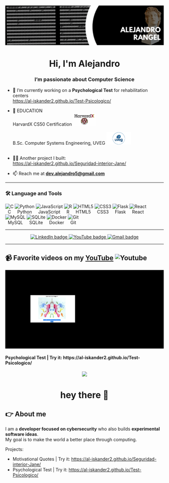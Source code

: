 [![Header](fondo_dev.png "Header")](https://www.youtube.com/@palabraconexavirtual9758)

<!-- Generated with https://rahuldkjain.github.io/gh-profile-readme-generator/ -->
<h1 align="center">Hi, I'm Alejandro</h1>
<h3 align="center">I’m passionate about Computer Science</h3>

- 🔭 I’m currently working on a **Psychological Test** for rehabilitation centers  
  https://al-iskander2.github.io/Test-Psicologico/

- 🌱 EDUCATION  
  HarvardX CS50 Certification <img src="HarvardX.jpg" height="40" alt="Harvard logo" />  
  <img width="12" />  
  B.Sc. Computer Systems Engineering, UVEG <img src="UVEG.jpg" height="40" alt="UVEG logo" />  
  <img width="12" />

- 👨‍💻 Another project I built:  
  https://al-iskander2.github.io/Seguridad-interior-Jane/

- 📫 Reach me at **dev.alejandro5@gmail.com**

---

<h3 align="left">🛠 Language and Tools</h3>

<div align="left">
  <!-- Row 1 -->
  <div style="display:inline-block;text-align:center;">
    <img src="https://cdn.jsdelivr.net/gh/devicons/devicon/icons/c/c-original.svg" height="40" alt="C"/>
    <br/>C
  </div>
  <div style="display:inline-block;text-align:center;">
    <img src="https://cdn.jsdelivr.net/gh/devicons/devicon/icons/python/python-original.svg" height="40" alt="Python"/>
    <br/>Python
  </div>
  <div style="display:inline-block;text-align:center;">
    <img src="https://cdn.jsdelivr.net/gh/devicons/devicon/icons/javascript/javascript-original.svg" height="40" alt="JavaScript"/>
    <br/>JavaScript
  </div>
  <div style="display:inline-block;text-align:center;">
    <img src="https://cdn.jsdelivr.net/gh/devicons/devicon/icons/r/r-original.svg" height="40" alt="R"/>
    <br/>R
  </div>
  <!-- Row 2 -->
  <div style="display:inline-block;text-align:center;">
    <img src="https://cdn.jsdelivr.net/gh/devicons/devicon/icons/html5/html5-original.svg" height="40" alt="HTML5"/>
    <br/>HTML5
  </div>
  <div style="display:inline-block;text-align:center;">
    <img src="https://cdn.jsdelivr.net/gh/devicons/devicon/icons/css3/css3-original.svg" height="40" alt="CSS3"/>
    <br/>CSS3
  </div>
  <div style="display:inline-block;text-align:center;">
    <img src="https://cdn.jsdelivr.net/gh/devicons/devicon/icons/flask/flask-original.svg" height="40" alt="Flask"/>
    <br/>Flask
  </div>
  <div style="display:inline-block;text-align:center;">
    <img src="https://cdn.jsdelivr.net/gh/devicons/devicon/icons/react/react-original.svg" height="40" alt="React"/>
    <br/>React
  </div>
  <!-- Row 3 -->
  <div style="display:inline-block;text-align:center;">
    <img src="https://cdn.jsdelivr.net/gh/devicons/devicon/icons/mysql/mysql-original.svg" height="40" alt="MySQL"/>
    <br/>MySQL
  </div>
  <div style="display:inline-block;text-align:center;">
    <img src="https://cdn.jsdelivr.net/gh/devicons/devicon/icons/sqlite/sqlite-original.svg" height="40" alt="SQLite"/>
    <br/>SQLite
  </div>
  <div style="display:inline-block;text-align:center;">
    <img src="https://cdn.jsdelivr.net/gh/devicons/devicon/icons/docker/docker-original.svg" height="40" alt="Docker"/>
    <br/>Docker
  </div>
  <div style="display:inline-block;text-align:center;">
    <img src="https://cdn.jsdelivr.net/gh/devicons/devicon/icons/git/git-original.svg" height="40" alt="Git"/>
    <br/>Git
  </div>
</div>

---

<div align="center">
  <a href="https://www.linkedin.com/in/alejandro-rangel-62457815b/" target="_blank">
    <img src="https://img.shields.io/static/v1?message=LinkedIn&logo=linkedin&label=&color=0077B5&logoColor=white&labelColor=&style=for-the-badge" height="25" alt="LinkedIn badge"/>
  </a>
  <a href="https://youtu.be/PjCA7G7hTuA" target="_blank">
    <img src="https://img.shields.io/static/v1?message=YouTube&logo=youtube&label=&color=FF0000&logoColor=white&labelColor=&style=for-the-badge" height="25" alt="YouTube badge"/>
  </a>
  <a href="mailto:dev.alejandro5@gmail.com">
    <img src="https://img.shields.io/static/v1?message=Gmail&logo=gmail&label=&color=D14836&logoColor=white&labelColor=&style=for-the-badge" height="25" alt="Gmail badge"/>
  </a>
</div>

---

## 📹 Favorite videos on my [YouTube](https://www.youtube.com/@palabraconexavirtual9758) ![Youtube](https://img.shields.io/youtube/channel/subscribers/UC3iVwWjDFlcMW4NPVfS3-NA)
<a href="https://www.youtube.com/watch?v=PjCA7G7hTuA&t=64s&ab_channel=PalabraConexaVirtual" target="_blank" style="display:inline-block;background-color:black;padding:30px;">
  <img width="32%" src="miniatura.png" style="border:50px solid black;" />
</a>

<h4>
  Psychological Test | Try it: https://al-iskander2.github.io/Test-Psicologico/
</h4>

<div align="center">
  <img src="https://visitor-badge.laobi.icu/badge?page_id=Al-iskander2.Al-iskander2" />
</div>

<h1 align="center">hey there 👋</h1>

## 👉 About me
I am a **developer focused on cybersecurity** who also builds **experimental software ideas**.  
My goal is to make the world a better place through computing.

Projects:  
- Motivational Quotes | Try it: https://al-iskander2.github.io/Seguridad-interior-Jane/  
- Psychological Test | Try it: https://al-iskander2.github.io/Test-Psicologico/
